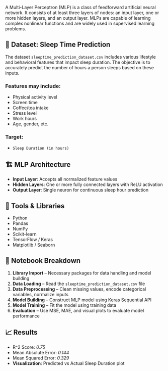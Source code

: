 A Multi-Layer Perceptron (MLP) is a class of feedforward artificial neural network. It consists of at least three layers of nodes: an input layer, one or more hidden layers, and an output layer. MLPs are capable of learning complex nonlinear functions and are widely used in supervised learning problems.


## 🛌 Dataset: Sleep Time Prediction

The dataset `sleeptime_prediction_dataset.csv` includes various lifestyle and behavioral features that impact sleep duration. The objective is to accurately predict the number of hours a person sleeps based on these inputs.


### Features may include:
- Physical activity level
- Screen time
- Coffee/tea intake
- Stress level
- Work hours
- Age, gender, etc.


### Target:
- `Sleep Duration (in hours)`


## 🏗️ MLP Architecture

- **Input Layer**: Accepts all normalized feature values
- **Hidden Layers**: One or more fully connected layers with ReLU activation
- **Output Layer**: Single neuron for continuous sleep hour prediction


## 🧰 Tools & Libraries

- Python
- Pandas
- NumPy
- Scikit-learn
- TensorFlow / Keras
- Matplotlib / Seaborn


## 📂 Notebook Breakdown

1. **Library Import** – Necessary packages for data handling and model building
2. **Data Loading** – Read the `sleeptime_prediction_dataset.csv` file
3. **Data Preprocessing** – Clean missing values, encode categorical variables, normalize inputs
4. **Model Building** – Construct MLP model using Keras Sequential API
5. **Model Training** – Fit the model using training data
6. **Evaluation** – Use MSE, MAE, and visual plots to evaluate model performance


## 📈 Results

- R^2 Score: *0.75*
- Mean Absolute Error: *0.144*
- Mean Squared Error: *0.329*
- **Visualization**: Predicted vs Actual Sleep Duration plot
